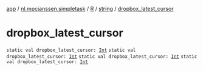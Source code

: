 [app](../../../index.md) / [nl.mpcjanssen.simpletask](../../index.md) / [R](../index.md) / [string](index.md) / [dropbox_latest_cursor](.)

# dropbox_latest_cursor

`static val dropbox_latest_cursor: `[`Int`](https://kotlinlang.org/api/latest/jvm/stdlib/kotlin/-int/index.html)
`static val dropbox_latest_cursor: `[`Int`](https://kotlinlang.org/api/latest/jvm/stdlib/kotlin/-int/index.html)
`static val dropbox_latest_cursor: `[`Int`](https://kotlinlang.org/api/latest/jvm/stdlib/kotlin/-int/index.html)
`static val dropbox_latest_cursor: `[`Int`](https://kotlinlang.org/api/latest/jvm/stdlib/kotlin/-int/index.html)